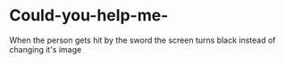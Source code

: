 # Could-you-help-me-
When the person gets hit by the sword the screen turns black instead of changing it's image
